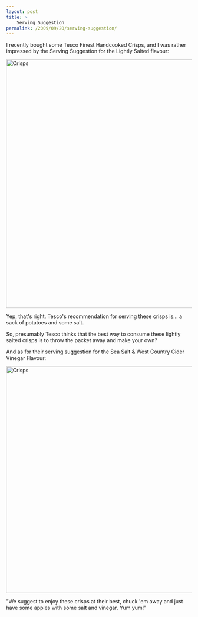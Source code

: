 ```yaml
---
layout: post
title: >
    Serving Suggestion
permalink: /2009/09/20/serving-suggestion/
---
```

I recently bought some Tesco Finest Handcooked Crisps, and I was rather impressed by the Serving Suggestion for the Lightly Salted flavour:

<a href="http://alexwarrenblog.files.wordpress.com/2009/09/crisps1.jpg"><img class="alignnone size-full wp-image-512" alt="Crisps" src="http://alexwarrenblog.files.wordpress.com/2009/09/crisps1.jpg" width="600" height="673" /></a>

Yep, that's right. Tesco's recommendation for serving these crisps is... a sack of potatoes and some salt.

So, presumably Tesco thinks that the best way to consume these lightly salted crisps is to throw the packet away and make your own?

And as for their serving suggestion for the Sea Salt &amp; West Country Cider Vinegar Flavour:

<a href="http://alexwarrenblog.files.wordpress.com/2009/09/crisps2.jpg"><img class="alignnone size-full wp-image-513" alt="Crisps" src="http://alexwarrenblog.files.wordpress.com/2009/09/crisps2.jpg" width="600" height="614" /></a>

"We suggest to enjoy these crisps at their best, chuck 'em away and just have some apples with some salt and vinegar. Yum yum!"